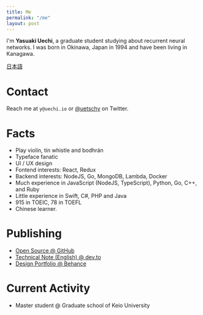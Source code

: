 ```yaml
---
title: Me
permalink: "/me"
layout: post
---
```


I'm **Yasuaki Uechi**, a graduate student studying about recurrent neural networks. I was born in Okinawa, Japan in 1994 and have been living in Kanagawa.

[日本語](/author-ja)

# Contact

Reach me at `y@uechi.io` or [@uetschy](https://twitter.com/uetschy) on Twitter.

# Facts

- Play violin, tin whistle and bodhrán
- Typeface fanatic
- UI / UX design
- Fontend interests: React, Redux
- Backend interests: NodeJS, Go, MongoDB, Lambda, Docker
- Much experience in JavaScript (NodeJS, TypeScript), Python, Go, C++, and Ruby
- Little experience in Swift, C#, PHP and Java
- 915 in TOEIC, 78 in TOEFL
- Chinese learner.

# Publishing

- [Open Source @ GitHub](https://github.com/uetchy)
- [Technical Note (English) @ dev.to](https://dev.to/uetchy)
- [Design Portfolio @ Behance](https://www.behance.net/uechi)

# Current Activity

- Master student @ Graduate school of Keio University
